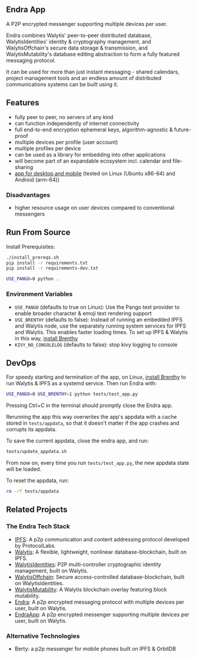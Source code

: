 ## Endra App

A P2P encrypted messenger supporting multiple devices per user.

Endra combines Walytis' peer-to-peer distributed database, WalytisIdentities' identity & cryptography management, and WalytisOffchain's secure data storage & transmission, and WalytisMutability's database editing abstraction to form a fully featured messaging protocol.

It can be used for more than just instant messaging - shared calendars, project management tools and an endless amount of distributed communications systems can be built using it.


## Features

- fully peer to peer, no servers of any kind
- can function independently of internet connectivity
- full end-to-end encryption ephemeral keys, algorithm-agnostic & future-proof
- multiple devices per profile (user account)
- multiple profiles per device
- can be used as a library for embedding into other applications
- will become part of an expandable ecosystem incl. calendar and file-sharing
- [app for desktop and mobile](https://github.com/emendir/EndraApp) (tested on Linux (Ubuntu x86-64) and Android (arm-64))

### Disadvantages

- higher resource usage on user devices compared to conventional messengers

## Run From Source

Install Prerequisites:

```sh
./install_prereqs.sh
pip install -r requirements.txt
pip install -r requirements-dev.txt
```

```sh
USE_PANGO=0 python .
```

### Environment Variables

- `USE_PANGO` (defaults to true on Linux): Use the Pango text provider to enable broader character & emoji text rendering support
- `USE_BRENTHY` (defaults to false): Instead of running an embedded IPFS and Walytis node, use the separately running system services for IPFS and Walytis. This enables faster loading times. To set up IPFS & Walytis in this way, [install Brenthy](https://github.com/emendir/BrenthyAndWalytis)
- `KIVY_NO_CONSOLELOG` (defaults to false): stop kivy logging to console
## DevOps

For speedy starting and termination of the app, on Linux, [install Brenthy](https://github.com/emendir/BrenthyAndWalytis) to run Walytis & IPFS as a systemd service.
Then run Endra with:

```sh
USE_PANGO=0 USE_BRENTHY=1 python tests/test_app.py
```

Pressing Ctrl+C in the terminal should promptly close the Endra app.

Rerunning the app this way overwrites the app's appdata with a cache stored in `tests/appdata`, so that it doesn't matter if the app crashes and corrupts its appdata.

To save the current appdata, close the endra app, and run:

```sh
tests/update_appdata.sh
```

From now on, every time you run `tests/test_app.py`, the new appdata state will be loaded.

To reset the appdata, run:

```sh
rm -rf tests/appdata
```

## Related Projects
### The Endra Tech Stack

- [IPFS](https://ipfs.tech):  A p2p communication and content addressing protocol developed by ProtocolLabs.
- [Walytis](https://github.com/emendir/Walytis_Beta): A flexible, lightweight, nonlinear database-blockchain, built on IPFS.
- [WalytisIdentities](https://github.com/emendir/WalytisIdentities): P2P multi-controller cryptographic identity management, built on Walytis.
- [WalytisOffchain](https://github.com/emendir/WalytisOffchain): Secure access-controlled database-blockchain, built on WalytisIdentities.
- [WalytisMutability](https://github.com/emendir/WalytisMutability): A Walytis blockchain overlay featuring block mutability.
- [Endra](https://github.com/emendir/Endra): A p2p encrypted messaging protocol with multiple devices per user, built on Walytis.
- [EndraApp](https://github.com/emendir/EndraApp): A p2p encrypted messenger supporting multiple devices per user, built on Walytis.

### Alternative Technologies
- Berty: a p2p messenger for mobile phones built on IPFS & OrbitDB